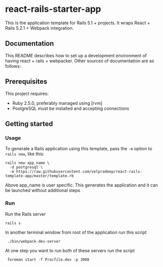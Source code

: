 # react-rails-starter-app

This is the application template for Rails 5.1 + projects. It wraps React + Rails 5.2.1 + Webpack integration.

## Documentation

This README describes how to set up a development environment of having react + rails + webpacker. Other sources of documentation are as follows:


## Prerequisites

This project requires:

* Ruby 2.5.0, preferably managed using [rvm]
* PostgreSQL must be installed and accepting connections


## Getting started

### Usage

To generate a Rails application using this template, pass the `-m` option to `rails new`, like this:

```
rails new app_name \
  -d postgresql \
  -m https://raw.githubusercontent.com/velpradeep/react-rails-template-app/master/template.rb
```

Above app_name is user specific. This generates the application and it can be launched without additional steps

### Run
Run the Rails server

```
rails s 
```
In another terminal window from root of the application run this script 

```
 ./bin/webpack-dev-server
```
At one step you want to run both of these servers run the script

```
 foreman start -f Procfile.dev -p 3000
```


